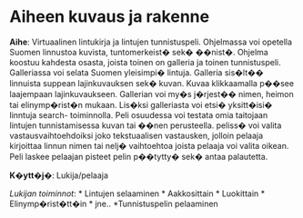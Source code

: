 # Aiheen kuvaus ja rakenne

**Aihe**: Virtuaalinen lintukirja ja lintujen tunnistuspeli. Ohjelmassa voi opetella Suomen linnustoa kuvista, tuntomerkeist� sek� ��nist�. Ohjelma koostuu kahdesta osasta, joista toinen on galleria ja toinen tunnistuspeli. Galleriassa voi selata 
Suomen yleisimpi� lintuja. Galleria sis�lt�� linnuista suppean lajinkuvauksen sek� kuvan. Kuvaa klikkaamalla p��see laajempaan lajinkuvaukseen. Gallerian voi my�s j�rjest�� nimen, heimon tai elinymp�rist�n mukaan. Lis�ksi galleriasta voi etsi� yksitt�isi� linntuja search- toiminnolla.
Peli osuudessa voi testata omia taitojaan lintujen tunnistamisessa kuvan tai ��nen perusteella. peliss� voi valita vastausvaihtoehdoiksi joko tekstuaalisen vastausken, jolloin pelaaja kirjoittaa linnun nimen tai nelj� vaihtoehtoa joista pelaaja voi valita oikean. Peli laskee pelaajan 
pisteet pelin p��tytty� sek� antaa palautetta. 

**K�ytt�j�**: Lukija/pelaaja

*Lukijan toiminnot*:
	* Lintujen selaaminen
		* Aakkosittain
		* Luokittain
		* Elinymp�rist�tt�in
		* jne..
	*Tunnistuspelin pelaaminen
	
